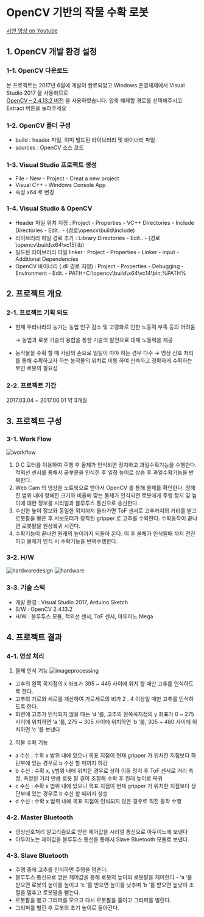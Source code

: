 # OpenCV 기반의 작물 수확 로봇

[시연 영상 on Youtube](https://www.youtube.com/watch?v=DG3KgWhRhZA&feature=youtu.be)

## 1. OpenCV 개발 환경 설정
### 1-1. OpenCV 다운로드
본 프로젝트는 2017년 6월에 개발이 완료되었고
Windows 운영체제에서 Visual Studio 2017 을 사용하므로<br>
[OpenCV – 2.4.13.2 버전](https://opencv.org/releases/page/4/) 을 사용하였습니다.
압축 해제할 경로를 선택해주시고 Extract 버튼을 눌러주세요

### 1-2. OpenCV 폴더 구성
- build : header 파일, 이미 빌드된 라이브러리 및 바이너리 파일
- sources : OpenCV 소스 코드

### 1-3. Visual Studio 프로젝트 생성
- File - New - Project - Creat a new project
- Visual C++ - Windows Console App
- 속성 x64 로 변경

### 1-4. Visual Studio & OpenCV
- Header 파일 위치 지정 : Project - Properties - VC++ Directories - Include Directories - Edit.. - (경로\opencv\build\include)
- 라이브러리 파일 경로 추가 : Library Directories - Edit.. -  (경로\opencv\build\x64\vc15\lib)
- 빌드된 라이브러리 파일 linker : Project - Properties - Linker - input - Additional Dependencies
- OpenCV 바이너리 (.dll 경로 지정) : Project - Properties - Debugging - Environment - Edit. - PATH=C:\opencv\build\x64\vc14\bin;%PATH%

## 2. 프로젝트 개요
### 2-1. 프로젝트 기획 의도

- 현재 우리나라의 농가는 농업 인구 감소 및 고령화로 인한 노동력 부족 등의 어려움

    → 농업과 로봇 기술의 융합을 통한 기술의 발전으로 대체 노동력을 제공

- 농작물을 수확 할 때 사람의 손으로 일일이 따야 하는 경우 다수 → 영상 신호 처리를 통해 수확하고자 하는 농작물의 위치로 이동 하여 신속하고 정확하게 수확하는 무인 로봇의 필요성

### 2-2. 프로젝트 기간

2017.03.04 ~ 2017.06.01 약 3개월

## 3. 프로젝트 구성
### 3-1. Work Flow
![workflow](https://user-images.githubusercontent.com/58680458/81286767-90641f00-909c-11ea-91ec-9c1a859e9ea7.png)
1. D C 모터를 이용하여 주행 후 물체가 인식되면 정지하고 과일수확기능을 수행한다. 적외선 센서를 통해서 끝부분을 인식한 후 일정 높이로 상승 후 과일수확기능을 반복한다.
2. Web Cam 의 영상을 노트북으로 받아서 OpenCV 를 통해 물체를 확인한다. 정해진 범위 내에 정해진 크기와 비율에 맞는 물체가 인식되면 로봇에게 주행 정지 및 높이에 대한 정보를 시리얼과 블루투스 통신으로 송신한다.
3. 수신한 높이 정보와 동일한 위치까지 올라가면 ToF 센서로 고추까지의 거리를 받고 로봇팔을 뻗은 후 서보모터가 장착된 gripper 로 고추를 수확한다. 수확동작이 끝나면 로봇팔을 원상복귀 시킨다.
4. 수확기능이 끝나면 원래의 높이까지 되돌아 온다. 이 후 물체가 인식될때 까지 전진하고 물체가 인식 시 수확기능을 반복수행한다.

### 3-2. H/W
![hardwaredesign](https://user-images.githubusercontent.com/58680458/81286819-a4a81c00-909c-11ea-8caf-719c1e68824a.png)
![hardware](https://user-images.githubusercontent.com/58680458/81286882-c3a6ae00-909c-11ea-8d50-4a5362818bca.png)



### 3-3. 기술 스택
- 개발 환경 : Visual Studio 2017, Arduino Sketch
- S/W : OpenCV 2.4.13.2
- H/W : 블루투스 모듈, 적외선 센서, ToF 센서, 아두이노 Mega

## 4. 프로젝트 결과
### 4-1. 영상 처리
1) 물체 인식 기능
![imageprocessing](https://user-images.githubusercontent.com/58680458/81286867-ba1d4600-909c-11ea-9d3e-e4a293832a01.GIF)
- 고추의 왼쪽 꼭지점의 x 좌표가 395 ~ 445 사이에 위치 할 때만 고추를 인식하도록 한다.
- 고추의 가로와 세로를 계산하여 가로세로의 비가 2 . 4 이상일 때만 고추를 인식하도록 한다.
- 화면에 고추가 인식되지 않을 때는 ‘d ’를, 고추의 왼쪽꼭지점의 y 좌표가 0 ~ 275 사이에 위치하면 ‘a ’를, 275 ~ 305 사이에 위치하면 ‘b ’를, 305 ~ 480 사이에 위치하면 ‘c ’를 보낸다

2) 작물 수확 기능
- a 수신 : 수확 x 범위 내에 있으나 목표 지점이 현재 gripper 가 위치한 지점보다 하단부에 있는 경우로 b 수신 할 때까지 하강
- b 수신 : 수확 x, y범위 내에 위치한 경우로 상하 이동 정지 후 ToF 센서로 거리 측정, 측정된 거리 만큼 로봇 팔 길이 조절해 수확 후 원래 높이로 복귀
- c 수신 : 수확 x 범위 내에 있으나 목표 지점이 현재 gripper 가 위치한 지점보다 상단부에 있는 경우로 b 수신 할 때까지 상승
- d 수신 : 수확 x 범위 내에 목표 지점이 인식되지 않은 경우로 직진 동작 수행

### 4-2. Master Bluetooth

- 영상신호처리 알고리즘으로 얻은 제어값을 시리얼 통신으로 아두이노에 보낸다
- 아두이노는 제어값을 블루투스 통신을 통해서 Slave Bluetooth 모듈로 보낸다.

### 4-3. Slave Bluetooth

- 주행 중에 고추를 인식하면 주행을 멈춘다.
- 블루투스 통신으로 얻은 제어값을 통해 로봇의 높이와 로봇팔을 제어한다 - ‘a ’를 받으면 로봇의 높이를 높이고 ‘c ’를 받으면 높이를 낮추며 ‘b ’를
받으면 높낮이 조절을 멈추고 로봇팔을 뻗는다.
- 로봇팔을 뻗고 그리퍼를 모으고 다시 로봇팔을 줄이고 그리퍼를 벌린다.
- 그리퍼를 벌린 후 로봇의 초기 높이로 돌아간다.



